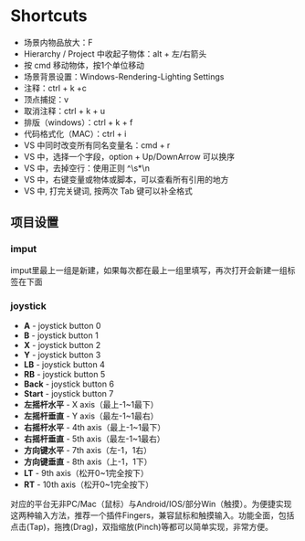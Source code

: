 # Shortcuts

- 场景内物品放大：F
- Hierarchy / Project 中收起子物体：alt + 左/右箭头
- 按 cmd 移动物体，按1个单位移动
- 场景背景设置：Windows-Rendering-Lighting Settings
- 注释：ctrl + k +c
- 顶点捕捉：v
- 取消注释：ctrl + k + u
- 排版（windows）：ctrl + k + f
- 代码格式化（MAC）：ctrl + i
- VS 中同时改变所有同名变量名：cmd + r
- VS 中，选择一个字段，option + Up/DownArrow 可以换序
- VS 中，去掉空行：使用正则 ^\s\*\n
- VS 中，右键变量或物体或脚本，可以查看所有引用的地方
- VS 中, 打完关键词, 按两次 Tab 键可以补全格式

## 项目设置

### imput

imput里最上一组是新建，如果每次都在最上一组里填写，再次打开会新建一组标签在下面

### joystick

- **A** - joystick button 0
- **B** - joystick button 1
- **X** - joystick button 2
- **Y** - joystick button 3
- **LB** - joystick button 4
- **RB** - joystick button 5
- **Back** - joystick button 6
- **Start** - joystick button 7
- **左摇杆水平** - X axis（最上-1~1最下）
- **左摇杆垂直** - Y axis（最左-1~1最右）
- **右摇杆水平** - 4th axis（最上-1~1最下）
- **右摇杆垂直** - 5th axis（最左-1~1最右）
- **方向键水平** - 7th axis（左-1，1右）
- **方向键垂直** - 8th axis（上-1，1下）
- **LT** - 9th axis（松开0~1完全按下）
- **RT** - 10th axis（松开0~1完全按下）

对应的平台无非PC/Mac（鼠标）与Android/IOS/部分Win（触摸）。为便捷实现这两种输入方法，推荐一个插件Fingers，兼容鼠标和触摸输入。功能全面，包括点击(Tap)，拖拽(Drag)，双指缩放(Pinch)等都可以简单实现，非常方便。